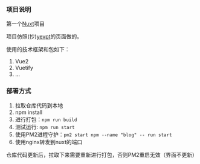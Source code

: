 ### 项目说明

第一个[Nuxt](https://nuxtjs.org/)项目

项目仿照(抄)[yevpt](https://www.yevpt.com/)的页面做的。

使用的技术框架和包如下：

1. Vue2
2. Vuetify
3. ...

### 部署方式

1. 拉取仓库代码到本地
2. npm install
3. 进行打包：`npm run build`
4. 测试运行: `npm run start`
5. 使用PM2进程守护：`pm2 start npm --name "blog" -- run start`
6. 使用nginx转发到nuxt的端口


仓库代码更新后，拉取下来需要重新进行打包，否则PM2重启无效（界面不更新）


